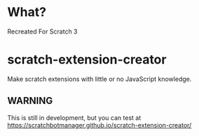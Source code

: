 # What?
Recreated For Scratch 3

# scratch-extension-creator
Make scratch extensions with little or no JavaScript knowledge.

## WARNING
This is still in development, but you can test at https://scratchbotmanager.github.io/scratch-extension-creator/
